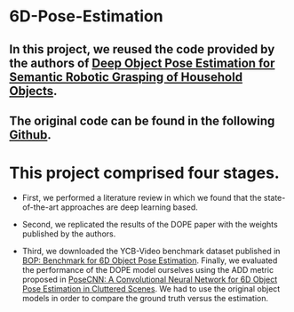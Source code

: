 # 6D-Pose-Estimation

## In this project, we reused the code provided by the authors of [Deep Object Pose Estimation for Semantic Robotic Grasping of Household Objects](https://arxiv.org/pdf/1809.10790.pdf).

## The original code can be found in the following [Github](https://github.com/NVlabs/Deep_Object_Pose).

# This project comprised four stages. 

- First, we performed a literature review in which we found that the state-of-the-art approaches are deep learning based. 

- Second, we replicated the results of the DOPE paper with the weights published by the authors. 

- Third, we downloaded the YCB-Video benchmark dataset published in [BOP: Benchmark for 6D Object Pose Estimation](https://bop.felk.cvut.cz/datasets/). Finally, we evaluated the performance of the DOPE model ourselves using the ADD metric proposed in [PoseCNN: A Convolutional Neural Network for 6D Object Pose Estimation in Cluttered Scenes](https://rse-lab.cs.washington.edu/projects/posecnn/). We had to use the original object models in order to compare the ground truth versus the estimation.
